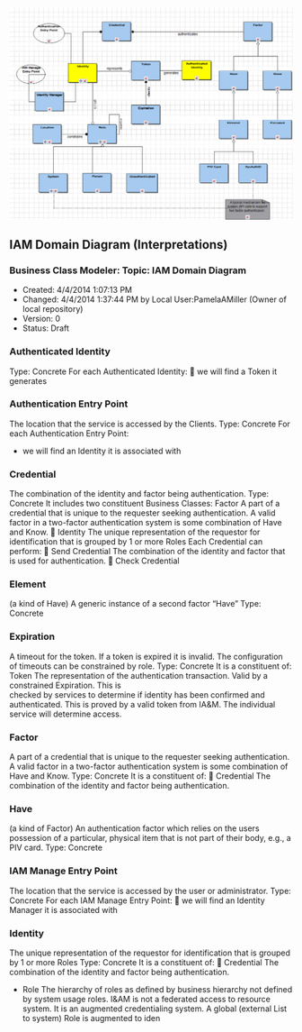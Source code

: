 ![Image of the IAM Domain Diagram](../../images/IAE-common-services-iam-domain-diagram.png)
## IAM Domain Diagram (Interpretations)
### Business Class Modeler: Topic: IAM Domain Diagram
* Created: 4/4/2014 1:07:13 PM
* Changed: 4/4/2014 1:37:44 PM by Local User:PamelaAMiller (Owner of local repository)
* Version: 0
* Status: Draft

### Authenticated Identity
Type: Concrete
For each Authenticated Identity:
 we will find a Token it generates

### Authentication Entry Point
The location that the service is accessed by the Clients.
Type: Concrete
For each Authentication Entry Point:
 * we will find an Identity it is associated with

### Credential
The combination of the identity and factor being authentication.
Type: Concrete
It includes two constituent Business Classes:
Factor
A part of a credential that is unique to the requester seeking authentication. A valid factor in a 
two-factor authentication system is some combination of Have and Know.
 Identity
The unique representation of the requestor for identification that is grouped by 1 or more Roles
Each Credential can perform:
 Send Credential
The combination of the identity and factor that is used for authentication.
 Check Credential
### Element
(a kind of Have)
A generic instance of a second factor “Have”
Type: Concrete
### Expiration
A timeout for the token. If a token is expired it is invalid. The configuration of timeouts can be 
constrained by role.
Type: Concrete
It is a constituent of:
Token
The representation of the authentication transaction. Valid by a constrained Expiration. This is  
checked by services to determine if identity has been confirmed and authenticated. This is 
proved by a valid token from IA&M. The individual service will determine access.
### Factor
A part of a credential that is unique to the requester seeking authentication. A valid factor in a two-factor 
authentication system is some combination of Have and Know.
Type: Concrete
It is a constituent of:
 Credential
The combination of the identity and factor being authentication.
### Have
(a kind of Factor)
An authentication factor which relies on the users possession of a particular, physical item that is not part 
of their body, e.g., a PIV card.
Type: Concrete
### IAM Manage Entry Point
The location that the service is accessed by the user or administrator.
Type: Concrete
For each IAM Manage Entry Point:
 we will find an Identity Manager it is associated with
### Identity
The unique representation of the requestor for identification that is grouped by 1 or more Roles
Type: Concrete
It is a constituent of:
 Credential
The combination of the identity and factor being authentication.
 - Role
The hierarchy of roles as defined by business hierarchy not defined by system usage roles.
I&AM is not a federated access to resource system. It is an augmented credentialing system. A 
global (external List to system) Role is augmented to iden

